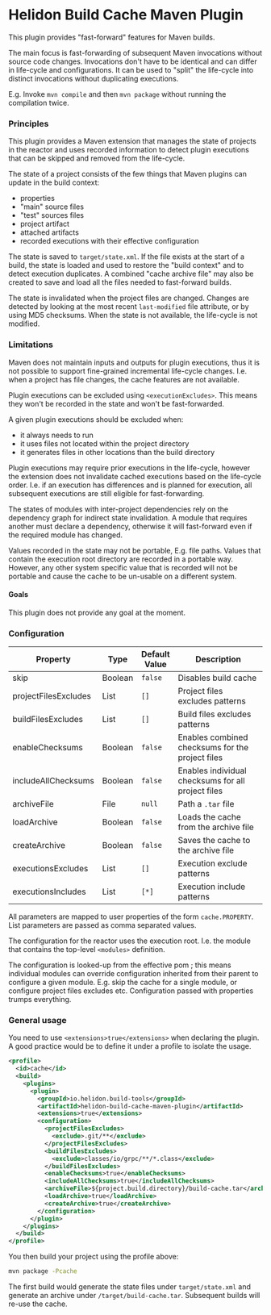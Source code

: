 # Helidon Build Cache Maven Plugin

This plugin provides "fast-forward" features for Maven builds.

The main focus is fast-forwarding of subsequent Maven invocations without source code changes. Invocations don't have
 to be identical and can differ in life-cycle and configurations. It can be used to "split" the life-cycle into
 distinct invocations without duplicating executions.

E.g. Invoke `mvn compile` and then `mvn package` without running the compilation twice.

### Principles

This plugin provides a Maven extension that manages the state of projects in the reactor and uses recorded information
 to detect plugin executions that can be skipped and removed from the life-cycle.

The state of a project consists of the few things that Maven plugins can update in the build context:
- properties
- "main" source files
- "test" sources files
- project artifact
- attached artifacts
- recorded executions with their effective configuration

The state is saved to `target/state.xml`. If the file exists at the start of a build, the state is loaded and used
 to restore the "build context" and to detect execution duplicates. A combined "cache archive file" may also be created
 to save and load all the files needed to fast-forward builds.

The state is invalidated when the project files are changed. Changes are detected by looking at the most recent
 `last-modified` file attribute, or by using MD5 checksums. When the state is not available, the life-cycle is not
 modified.

### Limitations

Maven does not maintain inputs and outputs for plugin executions, thus it is not possible to support fine-grained
 incremental life-cycle changes. I.e. when a project has file changes, the cache features are not available.

Plugin executions can be excluded using `<executionExcludes>`. This means they won't be recorded in the state and
won't be fast-forwarded.

A given plugin executions should be excluded when:
- it always needs to run
- it uses files not located within the project directory
- it generates files in other locations than the build directory

Plugin executions may require prior executions in the life-cycle, however the extension does not invalidate cached
 executions based on the life-cycle order. I.e. if an execution has differences and is planned for execution, all
 subsequent executions are still eligible for fast-forwarding.

The states of modules with inter-project dependencies rely on the dependency graph for indirect state invalidation.
 A module that requires another must declare a dependency, otherwise it will fast-forward even if the required module
 has changed.

Values recorded in the state may not be portable, E.g. file paths. Values that contain the execution root directory
 are recorded in a portable way. However, any other system specific value that is recorded will not be portable and
 cause the cache to be un-usable on a different system.

#### Goals

This plugin does not provide any goal at the moment.

### Configuration

| Property             | Type    | Default<br/>Value | Description                                        |
|----------------------|---------|-------------------|----------------------------------------------------|
| skip                 | Boolean | `false`           | Disables build cache                               |
| projectFilesExcludes | List    | `[]`              | Project files excludes patterns                    |
| buildFilesExcludes   | List    | `[]`              | Build files excludes patterns                      |
| enableChecksums      | Boolean | `false`           | Enables combined checksums for the project files   |
| includeAllChecksums  | Boolean | `false`           | Enables individual checksums for all project files |
| archiveFile          | File    | `null`            | Path a `.tar` file                                 |
| loadArchive          | Boolean | `false`           | Loads the cache from the archive file              |
| createArchive        | Boolean | `false`           | Saves the cache to the archive file                |
| executionsExcludes   | List    | `[]`              | Execution exclude patterns                         |
| executionsIncludes   | List    | `[*]`             | Execution include patterns                         |

All parameters  are mapped to user properties of the form `cache.PROPERTY`. List parameters are passed as comma
 separated values.

The configuration for the reactor uses the execution root. I.e. the module that contains the top-level `<modules>`
 definition.

The configuration is looked-up from the effective pom ; this means individual modules can override configuration
 inherited from their parent to configure a given module. E.g. skip the cache for a single module, or configure project
 files excludes etc. Configuration passed with properties trumps everything.

### General usage

You need to use `<extensions>true</extensions>` when declaring the plugin. A good practice would be to define it
 under a profile to isolate the usage.

```xml
<profile>
  <id>cache</id>
  <build>
    <plugins>
      <plugin>
        <groupId>io.helidon.build-tools</groupId>
        <artifactId>helidon-build-cache-maven-plugin</artifactId>
        <extensions>true</extensions>
        <configuration>
          <projectFilesExcludes>
            <exclude>.git/**</exclude>
          </projectFilesExcludes>
          <buildFilesExcludes>
            <exclude>classes/io/grpc/**/*.class</exclude>
          </buildFilesExcludes>
          <enableChecksums>true</enableChecksums>
          <includeAllChecksums>true</includeAllChecksums>
          <archiveFile>${project.build.directory}/build-cache.tar</archiveFile>
          <loadArchive>true</loadArchive>
          <createArchive>true</createArchive>
        </configuration>
      </plugin>
    </plugins>
  </build>
</profile>
```


You then build your project using the profile above:

```bash
mvn package -Pcache
```

The first build would generate the state files under `target/state.xml` and generate an archive under
 `/target/build-cache.tar`. Subsequent builds will re-use the cache.
